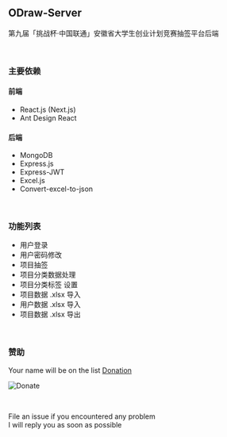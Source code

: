 ## ODraw-Server
第九届「挑战杯·中国联通」安徽省大学生创业计划竞赛抽签平台后端

<br/>


### 主要依赖
#### 前端
+ React.js (Next.js)
+ Ant Design React

#### 后端
+ MongoDB
+ Express.js
+ Express-JWT
+ Excel.js
+ Convert-excel-to-json

<br/>

### 功能列表
+ 用户登录
+ 用户密码修改
+ 项目抽签
+ 项目分类数据处理
+ 项目分类标签 设置
+ 项目数据 .xlsx 导入
+ 用户数据 .xlsx 导入
+ 项目数据 .xlsx 导出

<br/>

### 赞助
Your name will be on the list [Donation](https://www.ouorz.com/donation)
<br/>

![Donate](https://i.loli.net/2019/02/18/5c6a80afd1e26.png)

<br/>

File an issue if you encountered any problem
<br/>
I will reply you as soon as possible